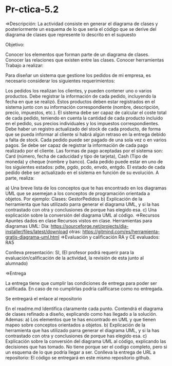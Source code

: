 # Pr-ctica-5.2

⇒Descripción:
La actividad consiste en generar el diagrama de clases y posteriormente un esquema de lo que sería el código que se derive del diagrama de clases que represente lo descrito en el supuesto

Objetivo:

Conocer los elementos que forman parte de un diagrama de clases.
Conocer las relaciones que existen entre las clases.
Conocer herramientas
Trabajo a realizar:

Para diseñar un sistema que gestione los pedidos de mi empresa, es necesario considerar los siguientes requerimientos:

Los pedidos los realizan los clientes, y pueden contener uno o varios productos.
Debe registrar la información de cada pedido, incluyendo la fecha en que se realizó.
Estos productos deben estar registrados en el sistema junto con su información correspondiente (nombre, descripción, precio, impuestos, etc.).
El sistema debe ser capaz de calcular el coste total de cada pedido, teniendo en cuenta la cantidad de cada producto incluido en el pedido, sus precios individuales y los impuestos correspondientes.
Debe haber un registro actualizado del stock de cada producto, de forma que se pueda informar al cliente si habrá algún retraso en la entrega debido a falta de stock.
Cada pedido puede ser pagado de una sola vez o en varios pagos. 
Se debe ser capaz de registrar la información de cada pago realizado por el cliente.
Las formas de pago aceptadas por el sistema son: Card (número, fecha de caducidad y tipo de tarjeta), Cash  (Tipo de moneda) y cheque (nombre y banco).
Cada pedido puede estar en uno de los siguientes estados: pdte, pgdo, pcdo, envdo, entgdo. El estado de cada pedido debe ser actualizado en el sistema en función de su evolución.
A parte, realiza:

a) Una breve lista de los conceptos que te has encontrado en los diagramas UML que se asemejan a los conceptos de programación orientada a objetos. Por ejemplo: Clases: GestorPedidos
b) Explicación de la herramienta que has utilizado parra generar el diagrama UML, y si la has contrastado con otra y conclusiones de porque has elegido esa.
c) Una explicación sobre la conversión del diagrama UML al código.
⇒Recursos
Apuntes dados en clase
Recursos vistos en clase.
Herramientas para diagramas UML:
Dia: https://sourceforge.net/projects/dia-installer/files/latest/download
otras: https://gitmind.com/es/herramienta-gratis-diagrama-uml.html
⇒Evaluación y calificación
RA y CE evaluados: RA5

Conlleva presentación: SI, (El profesor podrá requerir para la evaluación/calificación de la actividad, la revisión de esta junto al alumnado)

⇒Entrega

La entrega tiene que cumplir las condiciones de entrega para poder ser calificada. En caso de no cumplirlas podría calificarse como no entregada. 

Se entregará el enlace al repositorio

En el readme.md Identifica claramente cada punto. Contendrá el diagrama de clases refinado a diseño, explicando como has llegado a la solución. Ademas:
a) Los elementos que te has encontrado en UML y que tienen mapeo sobre conceptos orientados a objetos.
b) Explicación de la herramienta que has utilizado parra generar el diagrama UML, y si la has contrastado con otra y conclusiones de porque has elegido esa.
c) Explicación sobre la conversión del diagrama UML al código, explicando las decisiones que has tomado. No tiene porque ser el codigo completo, pero si un esquema de lo que podría llegar a ser. 
Conlleva la entrega de URL a repositorio: El código se entregará en este mismo repositorio github.
